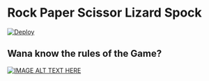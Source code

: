 # Rock Paper Scissor Lizard Spock
[![Deploy](https://github.com/vikas0sharma/rock-paper-scissor-lizard-spock/actions/workflows/deploy.yml/badge.svg)](https://github.com/vikas0sharma/rock-paper-scissor-lizard-spock/actions/workflows/deploy.yml)

## Wana know the rules of the Game?
[![IMAGE ALT TEXT HERE](https://img.youtube.com/vi/x5Q6-wMx-K8/0.jpg)](https://www.youtube.com/watch?v=x5Q6-wMx-K8)
